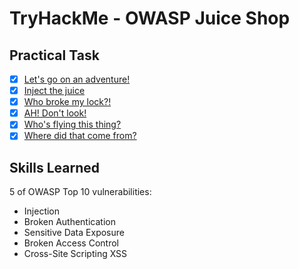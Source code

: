 # TryHackMe - OWASP Juice Shop

## Practical Task

- [x] [Let's go on an adventure!](01_Lets-go-on-an-adventure!.md)
- [x] [Inject the juice](02_inject-the-juice.md)
- [x] [Who broke my lock?!](03_who-broke-my-lock!.md)
- [x] [AH! Don't look!](04_AH!-Don_t-look!.md)
- [x] [Who's flying this thing?](05_whos-flying-this-thing.md)
- [x] [Where did that come from?](06_where-did-that-come-from.md)

## Skills Learned
5 of OWASP Top 10 vulnerabilities:

- Injection
- Broken Authentication
- Sensitive Data Exposure
- Broken Access Control
- Cross-Site Scripting XSS